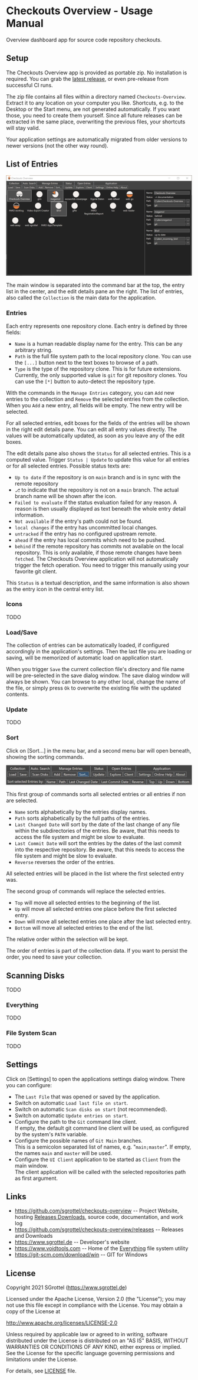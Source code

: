 # Checkouts Overview - Usage Manual
Overview dashboard app for source code repository checkouts.


## Setup
The Checkouts Overview app is provided as portable zip.
No installation is required.
You can grab the [latest release](https://github.com/sgrottel/checkouts-overview/releases), or even pre-release from successful CI runs.

The zip file contains all files within a directory named `Checkouts-Overview`.
Extract it to any location on your computer you like.
Shortcuts, e.g. to the Desktop or the Start menu, are not generated automatically. If you want those, you need to create them yourself.
Since all future releases can be extracted in the same place, overwriting the previous files, your shortcuts will stay valid.

Your application settings are automatically migrated from older versions to newer versions (not the other way round).


## List of Entries

![Screenshot of Checkouts Overview UI](screenshot.png)

The main window is separated into the command bar at the top, the entry list in the center, and the edit details pane an the right.
The list of entries, also called the `Collection` is the main data for the application.


### Entries
Each entry represents one repository clone.
Each entry is defined by three fields:
* `Name` is a human readable display name for the entry.
This can be any arbitrary string.
* `Path` is the full file system path to the local repository clone.
You can use the `[...]` button next to the text boxes to browse of a path.
* `Type` is the type of the repository clone.
This is for future extensions.
Currently, the only supported value is `git` for git repository clones.
You can use the `[*]` button to auto-detect the repository type.

With the commands in the `Manage Entries` category, you can `Add` new entries to the collection and `Remove` the selected entries from the collection.
When you `Add` a new entry, all fields will be empty.
The new entry will be selected.

For all selected entries, edit boxes for the fields of the entries will be shown in the right edit details pane.
You can edit all entry values directly.
The values will be automatically updated, as soon as you leave any of the edit boxes.

The edit details pane also shows the `Status` for all selected entries.
This is a computed value.
Trigger `Status | Update` to update this value for all entries or for all selected entries.
Possible status texts are:
* `Up to date` if the repository is on `main` branch and is in sync with the remote repository
* `⎇` to indicate that the repository is not on a `main` branch.
The actual branch name will be shown after the icon.
* `Failed to evaluate` if the status evaluation failed for any reason.
A reason is then usually displayed as text beneath the whole entry detail information.
* `Not available` if the entry's path could not be found.
* `local changes` if the entry has uncommitted local changes.
* `untracked` if the entry has no configured upstream remote.
* `ahead` if the entry has local commits which need to be pushed.
* `behind` if the remote repository has commits not available on the local repository.
This is only available, if those remote changes have been `fetched`.
The Checkouts Overview application will not automatically trigger the fetch operation.
You need to trigger this manually using your favorite git client.

This `Status` is a textual description, and the same information is also shown as the entry icon in the central entry list.


### Icons

TODO


### Load/Save
The collection of entries can be automatically loaded, if configured accordingly in the application's settings.
Then the last file you are loading or saving, will be memorized of automatic load on application start.

When you trigger `Save` the current collection file's directory and file name will be pre-selected in the save dialog window.
The save dialog window will always be shown.
You can browse to any other local, change the name of the file, or simply press `Ok` to overwrite the existing file with the updated contents.


### Update

TODO


### Sort
Click on \[Sort...\] in the menu bar, and a second menu bar will open beneath, showing the sorting commands.

![Sort Bar UI](screenshot-sortbar.png)

This first group of commands sorts all selected entries or all entries if non are selected.
* `Name` sorts alphabetically by the entries display names.
* `Path` sorts alphabetically by the full paths of the entries.
* `Last Changed Date` will sort by the date of the last change of any file within the subdirectories of the entries.
Be aware, that this needs to access the file system and might be slow to evaluate.
* `Last Commit Date` will sort the entries by the dates of the last commit into the respective repository.
Be aware, that this needs to access the file system and might be slow to evaluate.
* `Reverse` reverses the order of the entries.

All selected entries will be placed in the list where the first selected entry was.

The second group of commands will replace the selected entries.
* `Top` will move all selected entries to the beginning of the list.
* `Up` will move all selected entries one place before the first selected entry.
* `Down` will move all selected entries one place after the last selected entry.
* `Bottom` will move all selected entries to the end of the list.

The relative order within the selection will be kept.

The order of entries is part of the collection data.
If you want to persist the order, you need to save your collection.


## Scanning Disks

TODO


### Everything

TODO


### File System Scan

TODO


## Settings
Click on \[Settings\] to open the applications settings dialog window. There you can configure:

* The `Last File` that was opened or saved by the application.
* Switch on automatic `Load last file on start`.
* Switch on automatic `Scan disks on start` (not recommended).
* Switch on automatic `Update entries on start`.
* Configure the path to the `Git` command line client.<br>
If empty, the default git command line client will be used, as configured by the system's `PATH` variable.
* Configure the possible names of `Git Main` branches.<br>
This is a semicolon separated list of names, e.g. "`main;master`".
If empty, the names `main` and `master` will be used.
* Configure the `UI Client` application to be started as `Client` from the main window.<br>
The client application will be called with the selected repositories path as first argument.


## Links
* https://github.com/sgrottel/checkouts-overview -- Project Website, hosting [Releases Downloads](https://github.com/sgrottel/checkouts-overview/releases), source code, documentation, and work log
* https://github.com/sgrottel/checkouts-overview/releases -- Releases and Downloads
* https://www.sgrottel.de -- Developer's website
* https://www.voidtools.com -- Home of the [Everything](https://www.voidtools.com/) file system utility
* https://git-scm.com/download/win -- GIT for Windows


## License
Copyright 2021 SGrottel (https://www.sgrottel.de)

Licensed under the Apache License, Version 2.0 (the "License");
you may not use this file except in compliance with the License.
You may obtain a copy of the License at

http://www.apache.org/licenses/LICENSE-2.0

Unless required by applicable law or agreed to in writing, software
distributed under the License is distributed on an "AS IS" BASIS,
WITHOUT WARRANTIES OR CONDITIONS OF ANY KIND, either express or implied.
See the License for the specific language governing permissions and
limitations under the License.

For details, see [LICENSE](../LICENSE) file.
